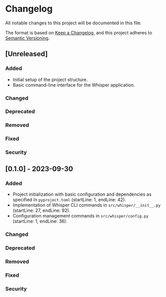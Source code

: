 # Changelog

All notable changes to this project will be documented in this file.

The format is based on [Keep a Changelog](https://keepachangelog.com/en/1.0.0/),
and this project adheres to [Semantic Versioning](https://semver.org/spec/v2.0.0.html).

## [Unreleased]

### Added
- Initial setup of the project structure.
- Basic command-line interface for the Whisper application.

### Changed

### Deprecated

### Removed

### Fixed

### Security

## [0.1.0] - 2023-09-30
### Added
- Project initialization with basic configuration and dependencies as specified in `pyproject.toml` (startLine: 1, endLine: 42).
- Implementation of Whisper CLI commands in `src/whisper/__init__.py` (startLine: 27, endLine: 92).
- Configuration management commands in `src/whisper/config.py` (startLine: 1, endLine: 36).

### Changed

### Deprecated

### Removed

### Fixed

### Security
